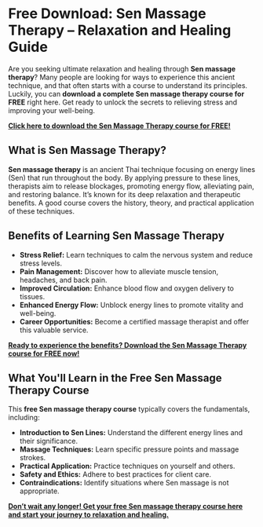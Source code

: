 # Free Download: Sen Massage Therapy – Relaxation and Healing Guide

Are you seeking ultimate relaxation and healing through **Sen massage therapy**? Many people are looking for ways to experience this ancient technique, and that often starts with a course to understand its principles. Luckily, you can **download a complete Sen massage therapy course for FREE** right here. Get ready to unlock the secrets to relieving stress and improving your well-being.

[**Click here to download the Sen Massage Therapy course for FREE!**](https://udemywork.com/sen-massage-therapy)

## What is Sen Massage Therapy?

**Sen massage therapy** is an ancient Thai technique focusing on energy lines (Sen) that run throughout the body. By applying pressure to these lines, therapists aim to release blockages, promoting energy flow, alleviating pain, and restoring balance. It’s known for its deep relaxation and therapeutic benefits. A good course covers the history, theory, and practical application of these techniques.

## Benefits of Learning Sen Massage Therapy

*   **Stress Relief:** Learn techniques to calm the nervous system and reduce stress levels.
*   **Pain Management:** Discover how to alleviate muscle tension, headaches, and back pain.
*   **Improved Circulation:** Enhance blood flow and oxygen delivery to tissues.
*   **Enhanced Energy Flow:** Unblock energy lines to promote vitality and well-being.
*   **Career Opportunities:** Become a certified massage therapist and offer this valuable service.

[**Ready to experience the benefits? Download the Sen Massage Therapy course for FREE now!**](https://udemywork.com/sen-massage-therapy)

## What You'll Learn in the Free Sen Massage Therapy Course

This **free Sen massage therapy course** typically covers the fundamentals, including:

*   **Introduction to Sen Lines:** Understand the different energy lines and their significance.
*   **Massage Techniques:** Learn specific pressure points and massage strokes.
*   **Practical Application:** Practice techniques on yourself and others.
*   **Safety and Ethics:** Adhere to best practices for client care.
*   **Contraindications:** Identify situations where Sen massage is not appropriate.

[**Don’t wait any longer! Get your free Sen massage therapy course here and start your journey to relaxation and healing.**](https://udemywork.com/sen-massage-therapy)
